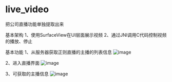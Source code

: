 # live_video
把公司直播功能单独提取出来

基本架构
1、使用SurfaceView在UI层面展示视频
2、通过JNI调用C代码控制视频的播放、停止


基本功能
1、从服务器获取正则直播的主播的列表信息
![image](http://images2015.cnblogs.com/blog/795730/201606/795730-20160627131035062-613592366.jpg)

2、进入直播界面
![image](file:///D:/Backup/Documents/My%20Knowledge/temp/7af8cbb2-1184-4a07-b31c-1fb08ac79277_4_files/4729e7f8-f569-40b9-924e-f6a0c6748984.jpg)

3、可获取的主播信息
![image](file:///D:/Backup/Documents/My%20Knowledge/temp/7af8cbb2-1184-4a07-b31c-1fb08ac79277_4_files/6af36474-578e-4e08-ab8e-413d3995e829.png)
